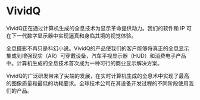 # 

# VividQ

VividQ正在通过计算机生成的全息技术为显示革命提供动力。我们的软件和 IP 可在下一代数字显示器中实现逼真和身临其境的视觉体验。

全息摄影不再只是科幻小说。VividQ的产品使我们的客户能够将真正的全息显示集成到增强现实（AR）可穿戴设备，汽车平视显示器（HUD）和消费电子产品中。计算机生成的全息技术首次成为一种可行的商业显示解决方案。

VividQ的广泛研发带来了尖端的发展，在实时计算机生成的全息术中实现了最高的图像质量和最低的功耗要求。全球技术公司在其设备开发过程的不同阶段使用我们的产品。

